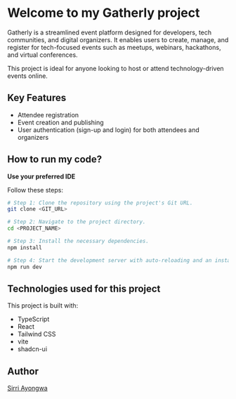 # Welcome to my Gatherly project

Gatherly is a streamlined event platform designed for developers, tech communities, and digital organizers. It enables users to create, manage, and register for tech-focused events such as meetups, webinars, hackathons, and virtual conferences.

This project is ideal for anyone looking to host or attend technology-driven events online.

## Key Features

- Attendee registration
- Event creation and publishing
- User authentication (sign-up and login) for both attendees and organizers

## How to run my code?

**Use your preferred IDE**

Follow these steps:

```sh
# Step 1: Clone the repository using the project's Git URL.
git clone <GIT_URL>

# Step 2: Navigate to the project directory.
cd <PROJECT_NAME>

# Step 3: Install the necessary dependencies.
npm install

# Step 4: Start the development server with auto-reloading and an instant preview.
npm run dev
```

## Technologies used for this project

This project is built with:

- TypeScript
- React
- Tailwind CSS
- vite
- shadcn-ui

## Author

[Sirri Ayongwa](https://sirri-portfolio-7lisv8t.gamma.site)
